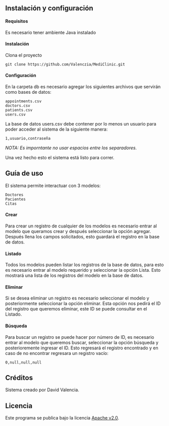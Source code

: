 ## Instalación y configuración
#### Requisitos
Es necesario tener ambiente Java instalado
#### Instalación
Clona el proyecto

    git clone https://github.com/Valenczia/MediClinic.git

#### Configuración

En la carpeta db es necesario agregar los siguientes archivos que servirán como bases de datos:

    appointments.csv
    doctors.csv
    patients.csv
    users.csv

La base de datos users.csv debe contener por lo menos un usuario para poder acceder al sistema de la siguiente manera:

    1,usuario,contraseña

_NOTA: Es imporntante no usar espacios entre los separadores._

Una vez hecho esto el sistema está listo para correr.

## Guía de uso

El sistema permite interactuar con 3 modelos:

    Doctores
    Pacientes
    Citas

#### Crear
Para crear un registro de cualquier de los modelos es necesario entrar al modelo que queramos crear y después seleccionar la opción agregar.
Después llena los campos solicitados, esto guardará el registro en la base de datos.

#### Listado
Todos los modelos pueden listar los registros de la base de datos, para esto es necesario entrar al modelo requerido y seleccionar la opción Lista.
Esto mostrará una lista de los registros del modelo en la base de datos.

#### Eliminar
Si se desea eliminar un registro es necesario seleccionar el modelo y posteriormente seleccionar la opción eliminar.
Esta opción nos pedirá el ID del registro que queremos eliminar, este ID se puede consultar en el Listado.

#### Búsqueda
Para buscar un registro se puede hacer por número de ID, es necesario entrar al modelo que queremos buscar, seleccionar la opción búsqueda y posterioremente ingresar el ID.
Esto regresará el registro encontrado y en caso de no encontrar regresara un registro vacío:

    0,null,null,null

## Créditos
Sistema creado por David Valencia.
## Licencia
Este programa se publica bajo la licencia [Apache v2.0](https://www.apache.org/licenses/LICENSE-2.0).